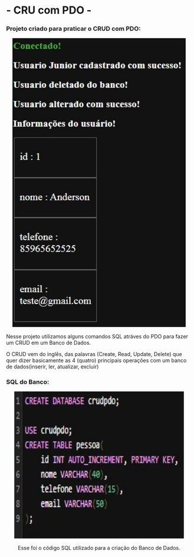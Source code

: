 # - CRU com PDO -

### Projeto criado para praticar o CRUD com PDO:

<p align="center">
  <img width="470" hight="399" src="/CRUD-PDO/img/imgteste.jpg">
</p>

<p align="center"><p>Nesse projeto utilizamos alguns comandos SQL atráves do PDO para fazer um CRUD em um Banco de Dados.<p>O CRUD vem do inglês, das palavras (Create, Read, Update, Delete) que quer dizer basicamente as 4 (quatro) principais operações com um banco de dados(inserir, ler, atualizar, excluir)</p></p>

### SQL do Banco:

<p align="center">
<img width="460" height="399" src="/CRUD-PDO/img/imgsql.jpg">
</p>

<p align="center">Esse foi o código SQL utilizado para a criação do Banco de Dados.</p>
